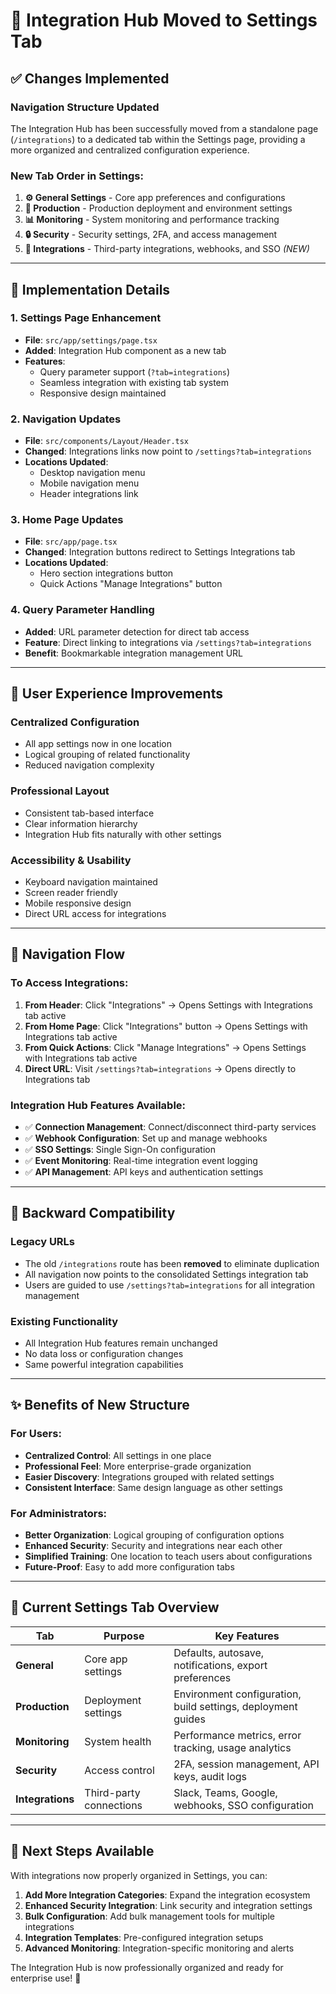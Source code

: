 # 🔗 **Integration Hub Moved to Settings Tab**

## **✅ Changes Implemented**

### **Navigation Structure Updated**
The Integration Hub has been successfully moved from a standalone page (`/integrations`) to a dedicated tab within the Settings page, providing a more organized and centralized configuration experience.

### **New Tab Order in Settings:**
1. **⚙️ General Settings** - Core app preferences and configurations
2. **🚀 Production** - Production deployment and environment settings
3. **📊 Monitoring** - System monitoring and performance tracking
4. **🔒 Security** - Security settings, 2FA, and access management
5. **🔗 Integrations** - Third-party integrations, webhooks, and SSO *(NEW)*

---

## **🎯 Implementation Details**

### **1. Settings Page Enhancement**
- **File**: `src/app/settings/page.tsx`
- **Added**: Integration Hub component as a new tab
- **Features**:
  - Query parameter support (`?tab=integrations`)
  - Seamless integration with existing tab system
  - Responsive design maintained

### **2. Navigation Updates**
- **File**: `src/components/Layout/Header.tsx`
- **Changed**: Integrations links now point to `/settings?tab=integrations`
- **Locations Updated**:
  - Desktop navigation menu
  - Mobile navigation menu
  - Header integrations link

### **3. Home Page Updates**
- **File**: `src/app/page.tsx`
- **Changed**: Integration buttons redirect to Settings Integrations tab
- **Locations Updated**:
  - Hero section integrations button
  - Quick Actions "Manage Integrations" button

### **4. Query Parameter Handling**
- **Added**: URL parameter detection for direct tab access
- **Feature**: Direct linking to integrations via `/settings?tab=integrations`
- **Benefit**: Bookmarkable integration management URL

---

## **🚀 User Experience Improvements**

### **Centralized Configuration**
- All app settings now in one location
- Logical grouping of related functionality
- Reduced navigation complexity

### **Professional Layout**
- Consistent tab-based interface
- Clear information hierarchy
- Integration Hub fits naturally with other settings

### **Accessibility & Usability**
- Keyboard navigation maintained
- Screen reader friendly
- Mobile responsive design
- Direct URL access for integrations

---

## **📱 Navigation Flow**

### **To Access Integrations:**
1. **From Header**: Click "Integrations" → Opens Settings with Integrations tab active
2. **From Home Page**: Click "Integrations" button → Opens Settings with Integrations tab active
3. **From Quick Actions**: Click "Manage Integrations" → Opens Settings with Integrations tab active
4. **Direct URL**: Visit `/settings?tab=integrations` → Opens directly to Integrations tab

### **Integration Hub Features Available:**
- ✅ **Connection Management**: Connect/disconnect third-party services
- ✅ **Webhook Configuration**: Set up and manage webhooks
- ✅ **SSO Settings**: Single Sign-On configuration
- ✅ **Event Monitoring**: Real-time integration event logging
- ✅ **API Management**: API keys and authentication settings

---

## **🔄 Backward Compatibility**

### **Legacy URLs**
- The old `/integrations` route has been **removed** to eliminate duplication
- All navigation now points to the consolidated Settings integration tab
- Users are guided to use `/settings?tab=integrations` for all integration management

### **Existing Functionality**
- All Integration Hub features remain unchanged
- No data loss or configuration changes
- Same powerful integration capabilities

---

## **✨ Benefits of New Structure**

### **For Users:**
- **Centralized Control**: All settings in one place
- **Professional Feel**: More enterprise-grade organization
- **Easier Discovery**: Integrations grouped with related settings
- **Consistent Interface**: Same design language as other settings

### **For Administrators:**
- **Better Organization**: Logical grouping of configuration options
- **Enhanced Security**: Security and integrations near each other
- **Simplified Training**: One location to teach users about configurations
- **Future-Proof**: Easy to add more configuration tabs

---

## **🌟 Current Settings Tab Overview**

| Tab | Purpose | Key Features |
|-----|---------|--------------|
| **General** | Core app settings | Defaults, autosave, notifications, export preferences |
| **Production** | Deployment settings | Environment configuration, build settings, deployment guides |
| **Monitoring** | System health | Performance metrics, error tracking, usage analytics |
| **Security** | Access control | 2FA, session management, API keys, audit logs |
| **Integrations** | Third-party connections | Slack, Teams, Google, webhooks, SSO configuration |

---

## **🎯 Next Steps Available**

With integrations now properly organized in Settings, you can:

1. **Add More Integration Categories**: Expand the integration ecosystem
2. **Enhanced Security Integration**: Link security and integration settings
3. **Bulk Configuration**: Add bulk management tools for multiple integrations
4. **Integration Templates**: Pre-configured integration setups
5. **Advanced Monitoring**: Integration-specific monitoring and alerts

The Integration Hub is now professionally organized and ready for enterprise use! 🚀
